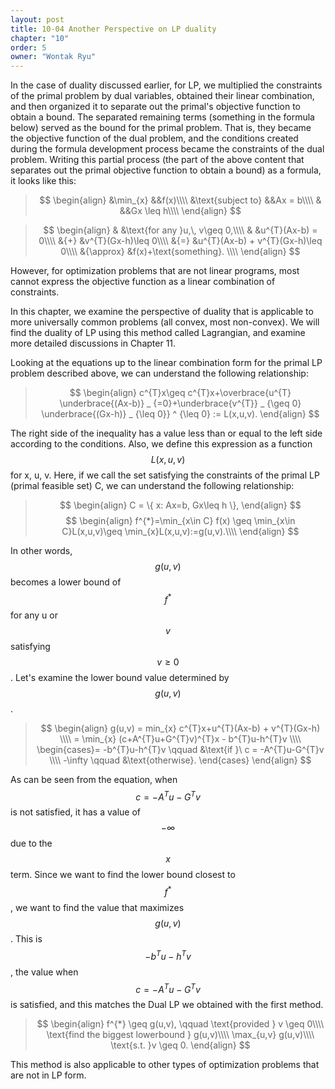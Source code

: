 ```yaml
---
layout: post
title: 10-04 Another Perspective on LP duality
chapter: "10"
order: 5
owner: "Wontak Ryu"
---
```


<script type="text/x-mathjax-config">
MathJax.Hub.Config({
    displayAlign: "center"
});
</script>
In the case of duality discussed earlier, for LP, we multiplied the constraints of the primal problem by dual variables, obtained their linear combination, and then organized it to separate out the primal's objective function to obtain a bound. The separated remaining terms (something in the formula below) served as the bound for the primal problem. That is, they became the objective function of the dual problem, and the conditions created during the formula development process became the constraints of the dual problem.
Writing this partial process (the part of the above content that separates out the primal objective function to obtain a bound) as a formula, it looks like this:

>$$
>\begin{align}
>&\min_{x} &&f(x)\\\\
>&\text{subject to} &&Ax = b\\\\
>& &&Gx \leq h\\\\
>\end{align}
>$$

>$$
>\begin{align}
>& &\text{for any }u,\, v\geq 0,\\\\
>& &u^{T}(Ax-b) = 0\\\\
>&{+} &v^{T}(Gx-h)\leq 0\\\\
>&{=} &u^{T}(Ax-b) + v^{T}(Gx-h)\leq 0\\\\
>&{\approx} &f(x)+\text{something}. \\\\
>\end{align}
>$$

However, for optimization problems that are not linear programs, most cannot express the objective function as a linear combination of constraints. 

In this chapter, we examine the perspective of duality that is applicable to more universally common problems (all convex, most non-convex). We will find the duality of LP using this method called Lagrangian, and examine more detailed discussions in Chapter 11.

Looking at the equations up to the linear combination form for the primal LP problem described above, we can understand the following relationship:
>$$
>\begin{align}
>c^{T}x\geq c^{T}x+\overbrace{u^{T} \underbrace{(Ax-b)} _ {=0}+\underbrace{v^{T}} _ {\geq 0} \underbrace{(Gx-h)} _ {\leq 0}} ^ {\leq 0} := L(x,u,v).
>\end{align}
>$$

The right side of the inequality has a value less than or equal to the left side according to the conditions. Also, we define this expression as a function $$L(x, u, v)$$ for x, u, v.
Here, if we call the set satisfying the constraints of the primal LP (primal feasible set) C, we can understand the following relationship:

>$$
>\begin{align}
>C =  \{ x: Ax=b, Gx\leq h \},
>\end{align}
>$$
>$$
>\begin{align}
>f^{*}=\min_{x\in C} f(x) \geq \min_{x\in C}L(x,u,v)\geq \min_{x}L(x,u,v):=g(u,v).\\\\
>\end{align}
>$$

In other words, $$g(u,v)$$ becomes a lower bound of $$f^{*}$$ for any u or $$v$$ satisfying $$v\geq0$$.
Let's examine the lower bound value determined by $$g(u,v)$$.

>$$
>\begin{align}
g(u,v) = min_{x} c^{T}x+u^{T}(Ax-b) + v^{T}(Gx-h) \\\\
= \min_{x} (c+A^{T}u+G^{T}v)^{T}x - b^{T}u-h^{T}v \\\\
\begin{cases}= -b^{T}u-h^{T}v \qquad &\text{if }\ c = -A^{T}u-G^{T}v \\\\
-\infty \qquad &\text{otherwise}.
\end{cases}
>\end{align}
>$$


As can be seen from the equation, when $$c = -A^{T}u-G^{T}v$$ is not satisfied, it has a value of $$-\infty$$ due to the $$x$$ term.
Since we want to find the lower bound closest to $$f^{*}$$, we want to find the value that maximizes $$g(u, v)$$. This is $$-b^{T}u-h^{T}v$$, the value when $$c = -A^{T}u-G^{T}v$$ is satisfied, and this matches the Dual LP we obtained with the first method.

>$$
>\begin{align}
>f^{*} \geq g(u,v), \qquad \text{provided } v \geq 0\\\\
>\text{find the biggest lowerbound  } g(u,v)\\\\
>\max_{u,v} g(u,v)\\\\
>\text{s.t. }v \geq 0. 
>\end{align}
>$$

This method is also applicable to other types of optimization problems that are not in LP form.